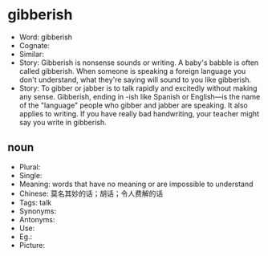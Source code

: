 # gibberish

- Word: gibberish
- Cognate: 
- Similar: 
- Story: Gibberish is nonsense sounds or writing. A baby's babble is often called gibberish. When someone is speaking a foreign language you don't understand, what they're saying will sound to you like gibberish.
- Story: To gibber or jabber is to talk rapidly and excitedly without making any sense. Gibberish, ending in -ish like Spanish or English––is the name of the "language" people who gibber and jabber are speaking. It also applies to writing. If you have really bad handwriting, your teacher might say you write in gibberish.

## noun

- Plural: 
- Single: 
- Meaning: words that have no meaning or are impossible to understand
- Chinese: 莫名其妙的话；胡话；令人费解的话
- Tags: talk
- Synonyms: 
- Antonyms: 
- Use: 
- Eg.: 
- Picture: 

